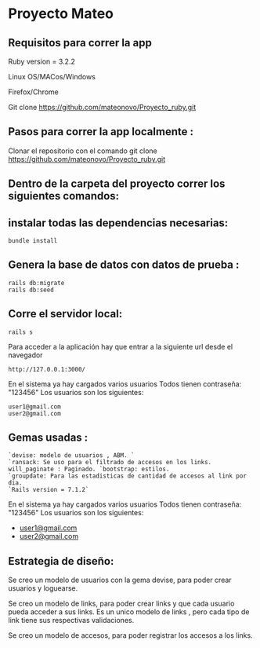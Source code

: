 # Proyecto Mateo

## Requisitos para correr la app

Ruby version = 3.2.2

Linux OS/MACos/Windows

Firefox/Chrome

Git clone https://github.com/mateonovo/Proyecto_ruby.git

## Pasos para correr la app localmente :

Clonar el repositorio con el comando git clone https://github.com/mateonovo/Proyecto_ruby.git


## Dentro de la carpeta del proyecto correr los siguientes comandos:

## instalar todas las dependencias necesarias: 
    bundle install

## Genera la base de datos con datos de prueba :
    rails db:migrate
    rails db:seed

## Corre el servidor local:
    rails s 
 
Para acceder a la aplicación hay que entrar a la siguiente url desde el navegador

    http://127.0.0.1:3000/

En el sistema ya hay cargados varios usuarios Todos tienen contraseña: "123456" Los usuarios son los siguientes:

    user1@gmail.com
    user2@gmail.com

## Gemas usadas : 
    `devise: modelo de usuarios , ABM. `
    `ransack: Se uso para el filtrado de accesos en los links. will_paginate : Paginado. `bootstrap: estilos.
    `groupdate: Para las estadisticas de cantidad de accesos al link por dia. 
    `Rails version = 7.1.2`


En el sistema ya hay cargados varios usuarios
Todos tienen contraseña: "123456"
Los usuarios son los siguientes:
- user1@gmail.com
- user2@gmail.com

## Estrategia de diseño:

Se creo un modelo de usuarios con la gema devise, para poder crear usuarios y loguearse.

Se creo un modelo de links, para poder crear links y que cada usuario pueda acceder a sus links.
Es un unico modelo de links , pero cada tipo de link tiene sus respectivas validaciones.

Se creo un modelo de accesos, para poder registrar los accesos a los links.


